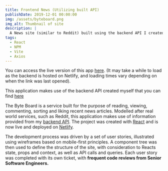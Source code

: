 ```yaml
---
title: Frontend News (Utilizing built API)
publishDate: 2019-12-01 00:00:00
img: /assets/byteboard.png
img_alt: Thumbnail of site
description: |
  A News site (similar to Reddit) built using the backend API I created
tags:
  - React
  - NPM
  - Vite
  - Axios
---
```


You can access the live version of this app [here](https://thebyteboard.netlify.app/). (It may take a while to load as the backend is hosted on Netlify, and loading times vary depending on when the link was last opened).

This application makes use of the backend API created myself that you can find [here](https://github.com/JoravarSinghPunia/BACKEND-NEWS-API)

The Byte Board is a service built for the purpose of reading, viewing, commenting, sorting and liking recent news articles. Modelled after real world services, such as Reddit, this application makes use of information provided from my [backend API](https://github.com/JoravarSinghPunia/BACKEND-NEWS-API). The project was created with [React](https://react.dev/) and is now live and deployed on [Netlify](https://www.netlify.com/).

The development process was driven by a set of user stories, illustrated using wireframes based on mobile-first principles. A component tree was then used to define the structure of the site, with consideration to Reacts state, props and context, as well as API calls and queries. Each user story was completed with its own ticket, with **frequent code reviews from Senior Software Engineers.**
